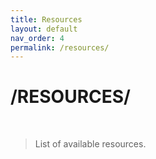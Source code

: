 ```yaml
---
title: Resources
layout: default
nav_order: 4
permalink: /resources/
---
```

<h1><b><b>/RESOURCES/</b></b></h1>

<br>

> List of available resources.


